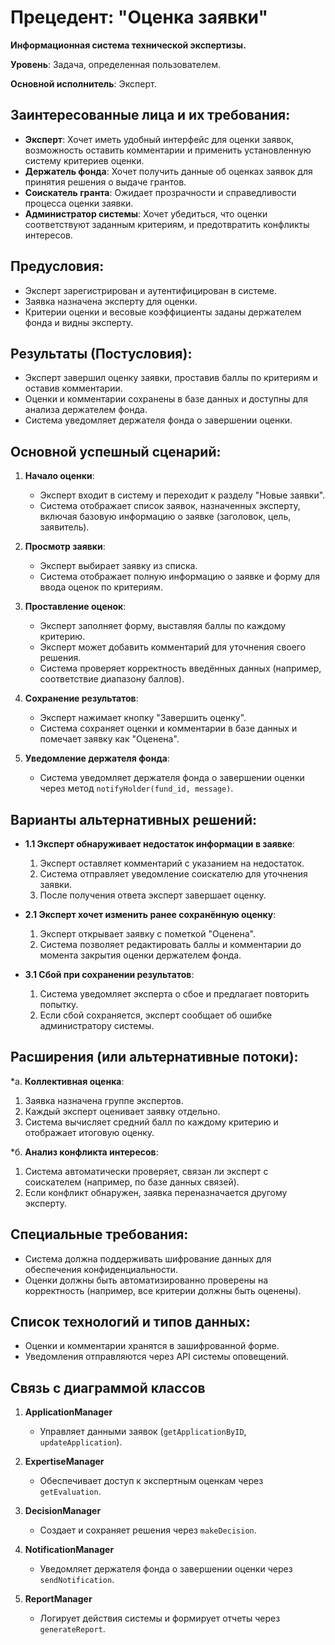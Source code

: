 # Прецедент: "Оценка заявки"

**Информационная система технической экспертизы.**

**Уровень**: Задача, определенная пользователем.

**Основной исполнитель**: Эксперт.

## Заинтересованные лица и их требования:

- **Эксперт**: Хочет иметь удобный интерфейс для оценки заявок, возможность оставить комментарии и применить установленную систему критериев оценки.
- **Держатель фонда**: Хочет получить данные об оценках заявок для принятия решения о выдаче грантов.
- **Соискатель гранта**: Ожидает прозрачности и справедливости процесса оценки заявки.
- **Администратор системы**: Хочет убедиться, что оценки соответствуют заданным критериям, и предотвратить конфликты интересов.

## Предусловия:

- Эксперт зарегистрирован и аутентифицирован в системе.
- Заявка назначена эксперту для оценки.
- Критерии оценки и весовые коэффициенты заданы держателем фонда и видны эксперту.

## Результаты (Постусловия):

- Эксперт завершил оценку заявки, проставив баллы по критериям и оставив комментарии.
- Оценки и комментарии сохранены в базе данных и доступны для анализа держателем фонда.
- Система уведомляет держателя фонда о завершении оценки.

## Основной успешный сценарий:

1. **Начало оценки**:
    - Эксперт входит в систему и переходит к разделу "Новые заявки".
    - Система отображает список заявок, назначенных эксперту, включая базовую информацию о заявке (заголовок, цель, заявитель).

2. **Просмотр заявки**:
    - Эксперт выбирает заявку из списка.
    - Система отображает полную информацию о заявке и форму для ввода оценок по критериям.

3. **Проставление оценок**:
    - Эксперт заполняет форму, выставляя баллы по каждому критерию.
    - Эксперт может добавить комментарий для уточнения своего решения.
    - Система проверяет корректность введённых данных (например, соответствие диапазону баллов).

4. **Сохранение результатов**:
    - Эксперт нажимает кнопку "Завершить оценку".
    - Система сохраняет оценки и комментарии в базе данных и помечает заявку как "Оценена".

5. **Уведомление держателя фонда**:
    - Система уведомляет держателя фонда о завершении оценки через метод `notifyHolder(fund_id, message)`.

## Варианты альтернативных решений:

* **1.1 Эксперт обнаруживает недостаток информации в заявке**:
    1. Эксперт оставляет комментарий с указанием на недостаток.
    2. Система отправляет уведомление соискателю для уточнения заявки.
    3. После получения ответа эксперт завершает оценку.

* **2.1 Эксперт хочет изменить ранее сохранённую оценку**:
    1. Эксперт открывает заявку с пометкой "Оценена".
    2. Система позволяет редактировать баллы и комментарии до момента закрытия оценки держателем фонда.

* **3.1 Сбой при сохранении результатов**:
    1. Система уведомляет эксперта о сбое и предлагает повторить попытку.
    2. Если сбой сохраняется, эксперт сообщает об ошибке администратору системы.

## Расширения (или альтернативные потоки):

*а. **Коллективная оценка**:
1. Заявка назначена группе экспертов.
2. Каждый эксперт оценивает заявку отдельно.
3. Система вычисляет средний балл по каждому критерию и отображает итоговую оценку.

*б. **Анализ конфликта интересов**:
1. Система автоматически проверяет, связан ли эксперт с соискателем (например, по базе данных связей).
2. Если конфликт обнаружен, заявка переназначается другому эксперту.

## Специальные требования:

- Система должна поддерживать шифрование данных для обеспечения конфиденциальности.
- Оценки должны быть автоматизированно проверены на корректность (например, все критерии должны быть оценены).

## Список технологий и типов данных:

- Оценки и комментарии хранятся в зашифрованной форме.
- Уведомления отправляются через API системы оповещений.

## Связь с диаграммой классов

1. **ApplicationManager**
   - Управляет данными заявок (`getApplicationByID`, `updateApplication`).

2. **ExpertiseManager**
   - Обеспечивает доступ к экспертным оценкам через `getEvaluation`.

3. **DecisionManager**
   - Создает и сохраняет решения через `makeDecision`.

4. **NotificationManager**
   - Уведомляет держателя фонда о завершении оценки через `sendNotification`.

5. **ReportManager**
   - Логирует действия системы и формирует отчеты через `generateReport`. 






